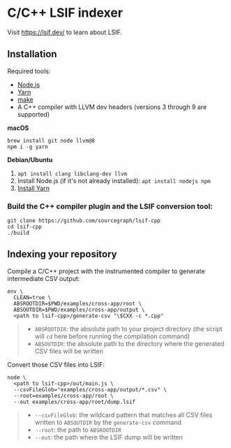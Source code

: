 # C/C++ LSIF indexer

Visit https://lsif.dev/ to learn about LSIF.

## Installation

Required tools:

- [Node.js](https://nodejs.org/en/)
- [Yarn](https://yarnpkg.com/lang/en/)
- [make](https://www.gnu.org/software/make/)
- A C++ compiler with LLVM dev headers (versions 3 through 9 are supported)

**macOS**

```
brew install git node llvm@8
npm i -g yarn
```

**Debian/Ubuntu**

1. `apt install clang libclang-dev llvm`
1. Install Node.js (if it's not already installed): `apt install nodejs npm`
1. [Install Yarn](https://classic.yarnpkg.com/en/docs/install/#debian-stable)

### Build the C++ compiler plugin and the LSIF conversion tool:

```
git clone https://github.com/sourcegraph/lsif-cpp
cd lsif-cpp
./build
```

## Indexing your repository

Compile a C/C++ project with the instrumented compiler to generate intermediate CSV output:

```
env \
  CLEAN=true \
  ABSROOTDIR=$PWD/examples/cross-app/root \
  ABSOUTDIR=$PWD/examples/cross-app/output \
  <path to lsif-cpp>/generate-csv "\$CXX -c *.cpp"
```

> - `ABSROOTDIR`: the absolute path to your project directory (the script will `cd` here before running the compilation command)
> - `ABSOUTDIR`: the absolute path to the directory where the generated CSV files will be written

Convert those CSV files into LSIF:

```
node \
  <path to lsif-cpp>/out/main.js \
  --csvFileGlob="examples/cross-app/output/*.csv" \
  --root=examples/cross-app/root \
  --out examples/cross-app/root/dump.lsif
```

> - `--csvFileGlob`: the wildcard pattern that matches all CSV files written to `ABSOUTDIR` by the `generate-csv` command
> - `--root`: the path to `ABSROOTDIR`
> - `--out`: the path where the LSIF dump will be written
